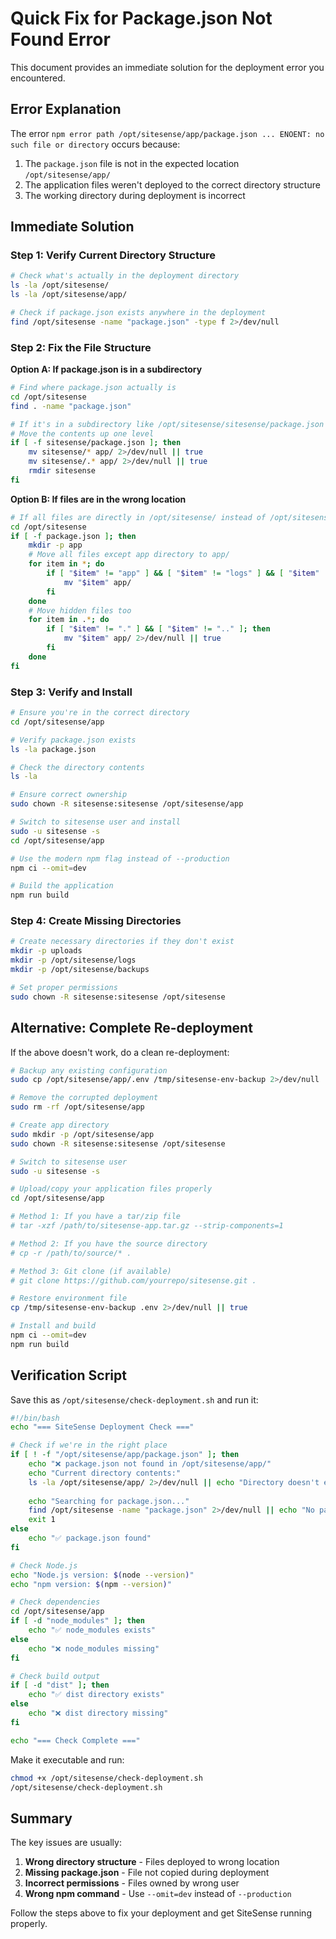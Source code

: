 # Quick Fix for Package.json Not Found Error

This document provides an immediate solution for the deployment error you encountered.

## Error Explanation

The error `npm error path /opt/sitesense/app/package.json ... ENOENT: no such file or directory` occurs because:

1. The `package.json` file is not in the expected location `/opt/sitesense/app/`
2. The application files weren't deployed to the correct directory structure
3. The working directory during deployment is incorrect

## Immediate Solution

### Step 1: Verify Current Directory Structure

```bash
# Check what's actually in the deployment directory
ls -la /opt/sitesense/
ls -la /opt/sitesense/app/

# Check if package.json exists anywhere in the deployment
find /opt/sitesense -name "package.json" -type f 2>/dev/null
```

### Step 2: Fix the File Structure

**Option A: If package.json is in a subdirectory**
```bash
# Find where package.json actually is
cd /opt/sitesense
find . -name "package.json"

# If it's in a subdirectory like /opt/sitesense/sitesense/package.json
# Move the contents up one level
if [ -f sitesense/package.json ]; then
    mv sitesense/* app/ 2>/dev/null || true
    mv sitesense/.* app/ 2>/dev/null || true
    rmdir sitesense
fi
```

**Option B: If files are in the wrong location**
```bash
# If all files are directly in /opt/sitesense/ instead of /opt/sitesense/app/
cd /opt/sitesense
if [ -f package.json ]; then
    mkdir -p app
    # Move all files except app directory to app/
    for item in *; do
        if [ "$item" != "app" ] && [ "$item" != "logs" ] && [ "$item" != "backups" ]; then
            mv "$item" app/
        fi
    done
    # Move hidden files too
    for item in .*; do
        if [ "$item" != "." ] && [ "$item" != ".." ]; then
            mv "$item" app/ 2>/dev/null || true
        fi
    done
fi
```

### Step 3: Verify and Install

```bash
# Ensure you're in the correct directory
cd /opt/sitesense/app

# Verify package.json exists
ls -la package.json

# Check the directory contents
ls -la

# Ensure correct ownership
sudo chown -R sitesense:sitesense /opt/sitesense/app

# Switch to sitesense user and install
sudo -u sitesense -s
cd /opt/sitesense/app

# Use the modern npm flag instead of --production
npm ci --omit=dev

# Build the application
npm run build
```

### Step 4: Create Missing Directories

```bash
# Create necessary directories if they don't exist
mkdir -p uploads
mkdir -p /opt/sitesense/logs
mkdir -p /opt/sitesense/backups

# Set proper permissions
sudo chown -R sitesense:sitesense /opt/sitesense
```

## Alternative: Complete Re-deployment

If the above doesn't work, do a clean re-deployment:

```bash
# Backup any existing configuration
sudo cp /opt/sitesense/app/.env /tmp/sitesense-env-backup 2>/dev/null || true

# Remove the corrupted deployment
sudo rm -rf /opt/sitesense/app

# Create app directory
sudo mkdir -p /opt/sitesense/app
sudo chown -R sitesense:sitesense /opt/sitesense

# Switch to sitesense user
sudo -u sitesense -s

# Upload/copy your application files properly
cd /opt/sitesense/app

# Method 1: If you have a tar/zip file
# tar -xzf /path/to/sitesense-app.tar.gz --strip-components=1

# Method 2: If you have the source directory
# cp -r /path/to/source/* .

# Method 3: Git clone (if available)
# git clone https://github.com/yourrepo/sitesense.git .

# Restore environment file
cp /tmp/sitesense-env-backup .env 2>/dev/null || true

# Install and build
npm ci --omit=dev
npm run build
```

## Verification Script

Save this as `/opt/sitesense/check-deployment.sh` and run it:

```bash
#!/bin/bash
echo "=== SiteSense Deployment Check ==="

# Check if we're in the right place
if [ ! -f "/opt/sitesense/app/package.json" ]; then
    echo "❌ package.json not found in /opt/sitesense/app/"
    echo "Current directory contents:"
    ls -la /opt/sitesense/app/ 2>/dev/null || echo "Directory doesn't exist"
    
    echo "Searching for package.json..."
    find /opt/sitesense -name "package.json" 2>/dev/null || echo "No package.json found"
    exit 1
else
    echo "✅ package.json found"
fi

# Check Node.js
echo "Node.js version: $(node --version)"
echo "npm version: $(npm --version)"

# Check dependencies
cd /opt/sitesense/app
if [ -d "node_modules" ]; then
    echo "✅ node_modules exists"
else
    echo "❌ node_modules missing"
fi

# Check build output
if [ -d "dist" ]; then
    echo "✅ dist directory exists"
else
    echo "❌ dist directory missing"
fi

echo "=== Check Complete ==="
```

Make it executable and run:
```bash
chmod +x /opt/sitesense/check-deployment.sh
/opt/sitesense/check-deployment.sh
```

## Summary

The key issues are usually:
1. **Wrong directory structure** - Files deployed to wrong location
2. **Missing package.json** - File not copied during deployment
3. **Incorrect permissions** - Files owned by wrong user
4. **Wrong npm command** - Use `--omit=dev` instead of `--production`

Follow the steps above to fix your deployment and get SiteSense running properly.